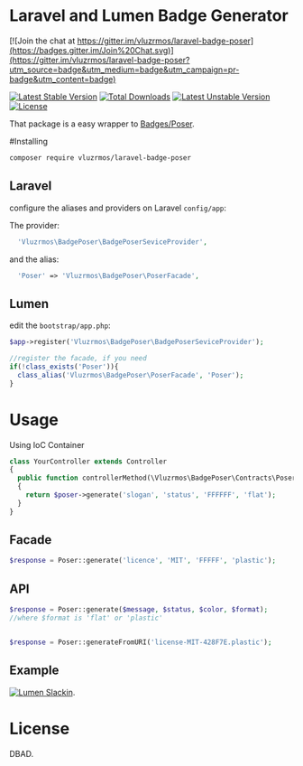 # Laravel and Lumen Badge Generator 

[![Join the chat at https://gitter.im/vluzrmos/laravel-badge-poser](https://badges.gitter.im/Join%20Chat.svg)](https://gitter.im/vluzrmos/laravel-badge-poser?utm_source=badge&utm_medium=badge&utm_campaign=pr-badge&utm_content=badge)

[![Latest Stable Version](https://poser.pugx.org/vluzrmos/badge-poser/v/stable)](https://packagist.org/packages/vluzrmos/badge-poser) [![Total Downloads](https://poser.pugx.org/vluzrmos/badge-poser/downloads)](https://packagist.org/packages/vluzrmos/badge-poser) [![Latest Unstable Version](https://poser.pugx.org/vluzrmos/badge-poser/v/unstable)](https://packagist.org/packages/vluzrmos/badge-poser) [![License](https://poser.pugx.org/vluzrmos/badge-poser/license)](https://packagist.org/packages/vluzrmos/badge-poser)

That package is a easy wrapper to [Badges/Poser](https://github.com/badges/poser).

#Installing

```bash
composer require vluzrmos/laravel-badge-poser
```
## Laravel
configure the aliases and providers on Laravel `config/app`:

The provider:
```php
  'Vluzrmos\BadgePoser\BadgePoserSeviceProvider',
```

and the alias:

```php
  'Poser' => 'Vluzrmos\BadgePoser\PoserFacade',
```

## Lumen

edit the `bootstrap/app.php`:

```php
$app->register('Vluzrmos\BadgePoser\BadgePoserSeviceProvider');

//register the facade, if you need
if(!class_exists('Poser')){
  class_alias('Vluzrmos\BadgePoser\PoserFacade', 'Poser');
}
```

# Usage

Using IoC Container

```php
class YourController extends Controller
{
  public function controllerMethod(\Vluzrmos\BadgePoser\Contracts\Poser $poser)
  {
    return $poser->generate('slogan', 'status', 'FFFFFF', 'flat');
  }
} 
```

## Facade

```php
$response = Poser::generate('licence', 'MIT', 'FFFFF', 'plastic');
```

## API

```php
$response = Poser::generate($message, $status, $color, $format);
//where $format is 'flat' or 'plastic'


$response = Poser::generateFromURI('license-MIT-428F7E.plastic');
```

## Example

[![Lumen Slackin](http://slack.laravel.com.br/badge.svg)](https://github.com/vluzrmos/lumen-slackin).

# License

DBAD.
